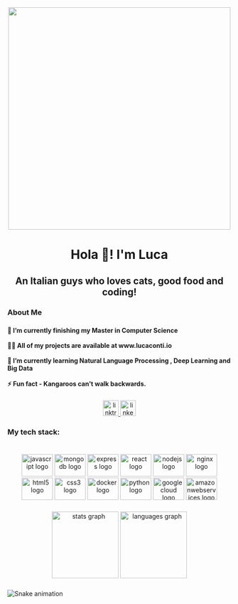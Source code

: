 <div align="center">
  <img height="500" src="https://images-wixmp-ed30a86b8c4ca887773594c2.wixmp.com/f/850d5888-f262-47d0-bb7b-34d03cd8d3ee/dblbdx1-7e2fafe2-0327-49e8-8305-786a9cce1e30.jpg?token=eyJ0eXAiOiJKV1QiLCJhbGciOiJIUzI1NiJ9.eyJzdWIiOiJ1cm46YXBwOjdlMGQxODg5ODIyNjQzNzNhNWYwZDQxNWVhMGQyNmUwIiwiaXNzIjoidXJuOmFwcDo3ZTBkMTg4OTgyMjY0MzczYTVmMGQ0MTVlYTBkMjZlMCIsIm9iaiI6W1t7InBhdGgiOiJcL2ZcLzg1MGQ1ODg4LWYyNjItNDdkMC1iYjdiLTM0ZDAzY2Q4ZDNlZVwvZGJsYmR4MS03ZTJmYWZlMi0wMzI3LTQ5ZTgtODMwNS03ODZhOWNjZTFlMzAuanBnIn1dXSwiYXVkIjpbInVybjpzZXJ2aWNlOmZpbGUuZG93bmxvYWQiXX0.PfNcs4jvG3IP4tFTaW-JGb4s8HtM_OHOKsKN4GPF7rQ"  />
</div>

###

<h1 align="center">Hola 👋! I'm Luca</h1>

###

<h2 align="center">An Italian guys who loves cats, good food and coding!</h2>

###

<h3 align="left">About Me</h3>

###

<h4 align="left">🔭 I’m currently finishing my Master in Computer Science<br><br>👨‍💻 All of my projects are available at www.lucaconti.io<br><br>🌱 I’m currently learning Natural Language Processing , Deep Learning and Big Data<br><br>⚡ Fun fact - Kangaroos can't walk backwards.</h4>

###

<div align="center">
  <a href="https://linktr.ee/lucaconti" target="_blank">
    <img src="https://img.shields.io/static/v1?message=Linktree&logo=linktree&label=Portfolio&color=1de9b6&logoColor=white&labelColor=&style=for-the-badge" height="35" alt="linktree logo"  />
  </a>
  <a href="https://www.linkedin.com/in/lucaconti1999/" target="_blank">
    <img src="https://img.shields.io/static/v1?message=LinkedIn&logo=linkedin&label=Social&color=0077B5&logoColor=white&labelColor=&style=for-the-badge" height="35" alt="linkedin logo"  />
  </a>
</div>

###

<h3 align="left">My tech stack:</h3>

###

<br clear="both">

<div align="center">
  <img src="https://cdn.jsdelivr.net/gh/devicons/devicon/icons/javascript/javascript-original.svg" height="50" width="70" alt="javascript logo"  />
  <img src="https://cdn.jsdelivr.net/gh/devicons/devicon/icons/mongodb/mongodb-original.svg" height="50" width="70" alt="mongodb logo"  />
  <img src="https://cdn.jsdelivr.net/gh/devicons/devicon/icons/express/express-original.svg" height="50" width="70" alt="express logo"  />
  <img src="https://cdn.jsdelivr.net/gh/devicons/devicon/icons/react/react-original.svg" height="50" width="70" alt="react logo"  />
  <img src="https://cdn.jsdelivr.net/gh/devicons/devicon/icons/nodejs/nodejs-original.svg" height="50" width="70" alt="nodejs logo"  />
  <img src="https://cdn.jsdelivr.net/gh/devicons/devicon/icons/nginx/nginx-original.svg" height="50" width="70" alt="nginx logo"  />
  <img src="https://cdn.jsdelivr.net/gh/devicons/devicon/icons/html5/html5-original.svg" height="50" width="70" alt="html5 logo"  />
  <img src="https://cdn.jsdelivr.net/gh/devicons/devicon/icons/css3/css3-original.svg" height="50" width="70" alt="css3 logo"  />
  <img src="https://cdn.jsdelivr.net/gh/devicons/devicon/icons/docker/docker-plain-wordmark.svg" height="50" width="70" alt="docker logo"  />
  <img src="https://cdn.jsdelivr.net/gh/devicons/devicon/icons/python/python-original.svg" height="50" width="70" alt="python logo"  />
  <img src="https://cdn.jsdelivr.net/gh/devicons/devicon/icons/googlecloud/googlecloud-original.svg" height="50" width="70" alt="googlecloud logo"  />
  <img src="https://cdn.jsdelivr.net/gh/devicons/devicon/icons/amazonwebservices/amazonwebservices-original.svg" height="50" width="70" alt="amazonwebservices logo"  />
</div>

###

<div align="center">
  <img src="https://github-readme-stats.vercel.app/api?hide_title=true&hide_rank=false&show_icons=true&include_all_commits=true&count_private=true&disable_animations=false&theme=merko&locale=en&hide_border=true&username=lou6891" height="150" alt="stats graph"  />
  <img src="https://github-readme-stats.vercel.app/api/top-langs?locale=en&hide_title=true&layout=compact&card_width=320&langs_count=5&theme=merko&hide_border=true&username=lou6891" height="150" alt="languages graph"  />
</div>

###

<img src="https://raw.githubusercontent.com/lou6891/lou6891/blob/output/snake.svg" alt="Snake animation" />

###
